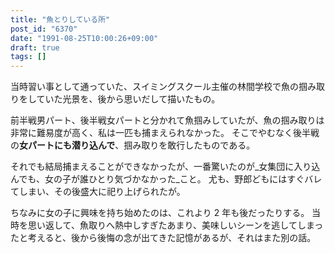```yaml
---
title: "魚とりしている所"
post_id: "6370"
date: "1991-08-25T10:00:26+09:00"
draft: true
tags: []
---
```



当時習い事として通っていた、スイミングスクール主催の林間学校で魚の掴み取りをしていた光景を、後から思いだして描いたもの。

前半戦男パート、後半戦女パートと分かれて魚掴みしていたが、魚の掴み取りは非常に難易度が高く、私は一匹も捕まえられなかった。
そこでやむなく後半戦の**女パートにも潜り込んで**、掴み取りを敢行したものである。

それでも結局捕まえることができなかったが、一番驚いたのが_女集団に入り込んでも、女の子が誰ひとり気づかなかった_こと。
尤も、野郎どもにはすぐバレてしまい、その後盛大に祀り上げられたが。

ちなみに女の子に興味を持ち始めたのは、これより 2 年も後だったりする。
当時を思い返して、魚取りへ熱中しすぎたあまり、美味しいシーンを逃してしまったと考えると、後から後悔の念が出てきた記憶があるが、それはまた別の話。
